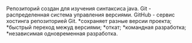 Репозиторий создан для изучения синтаксиса java.
Git - распределенная система управления версиями.
GitHub - сервис хостинга репозиторией Git.
*сохраняет разные версии проекта;
*быстрый переход межуд версиями;
*откат;
*командная разработка;
*независимая одновременная разработка.
